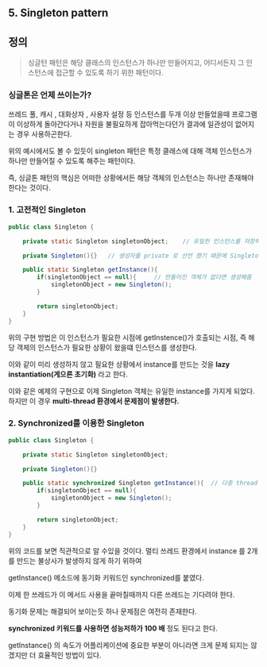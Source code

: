 ## 5. Singleton pattern

## 정의
>싱글턴 패턴은 해당 클래스의 인스턴스가 하나만 만들어지고, 어디서든지 그 인스턴스에 접근할 수 있도록 하기 위한 패턴이다.

### 싱글톤은 언제 쓰이는가?
쓰레드 풀, 캐시 , 대화상자 , 사용자 설정 등 인스턴스를 두개 이상 만들었을때 프로그램이 이상하게 돌아간다거나 자원을 불필요하게 잡아먹는다던가 결과에 일관성이 없어지는 경우 사용하곤한다.

위의 예시에서도 볼 수 있듯이 singleton 패턴은 특정 클래스에 대해 객체 인스턴스가 하나만 만들어질 수 있도록 해주는 패턴이다.

즉, 싱글톤 패턴의 핵심은 어떠한 상황에서든 해당 객체의 인스턴스는 하나만 존재해야 한다는 것이다.

### 1. 고전적인 Singleton
~~~java
public class Singleton {

    private static Singleton singletonObject;    // 유일한 인스턴스를 저장하기위한 변수

    private Singleton(){}   // 생성자를 private 로 선언 했기 때문에 Singleton 클래스 내부에서만 인스턴스를 만들 수있다.

    public static Singleton getInstance(){
        if(singletonObject == null){     // 만들어진 객체가 없다면 생성해줌
            singletonObject = new Singleton();
        }

        return singletonObject;
    }
}
~~~

위의 구현 방법은 이 인스턴스가 필요한 시점에 getInstence()가 호출되는 시점, 즉 해당 객체의 인스턴스가 필요한 상황이 왔을떄 인스턴스를 생성한다.

이와 같이 미리 생성하지 않고 필요한 상황에서 instance를 만드는 것을 __lazy instantiation(게으른 초기화)__ 라고 한다.

이와 같은 예제의 구현으로 이제 Singleton 객체는 유일한 instance를 가지게 되었다. 하지만 이 경우 __multi-thread 환경에서 문제점이 발생한다.__

### 2. Synchronized를 이용한 Singleton

~~~java
public class Singleton {

    private static Singleton singletonObject;    

    private Singleton(){}

    public static synchronized Singleton getInstance(){  // 다중 thread 환경에서 동기화를 위해 synchronized 사용
        if(singletonObject == null){
            singletonObject = new Singleton();
        }

        return singletonObject;
    }
}
~~~

위의 코드를 보면 직관적으로 알 수있을 것이다. 멀티 쓰레드 환경에서 instance 를 2개를 만드는 불상사가 발생하지 않게 하기 위하여

getInstance() 메소드에 동기화 키워드인 synchronized를 붙였다.

이제 한 쓰레드가 이 메서드 사용을 끝마칠때까지 다른 쓰레드는 기다려야 한다.

동기화 문제는 해결되어 보이는듯 하나 문제점은 여전히 존재한다.

__synchronized 키워드를 사용하면 성능저하가 100 배__ 정도 된다고 한다.

getInstance() 의 속도가 어플리케이션에 중요한 부분이 아니라면 크게 문제 되지는 않겠지만 더 효율적인 방법이 있다.



